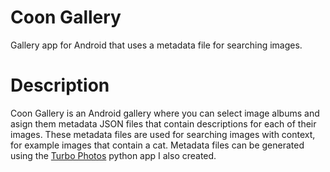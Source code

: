 # Coon Gallery
Gallery app for Android that uses a metadata file for searching images.

# Description
Coon Gallery is an Android gallery where you can select image albums and asign them metadata JSON files that contain descriptions for each of their images. 
These metadata files are used for searching images with context, for example images that contain a cat. Metadata files can be generated using the [Turbo Photos](https://github.com/BOTPanzer/Turbo-Photos) python app I also created.
